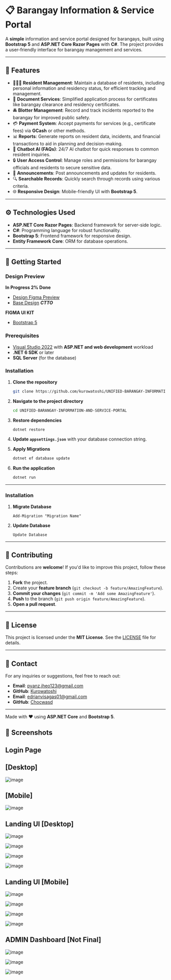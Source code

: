 # 📋 Barangay Information & Service Portal

A **simple** information and service portal designed for barangays, built using **Bootstrap 5** and **ASP.NET Core Razor Pages** with **C#**. The project provides a user-friendly interface for barangay management and services.

---

## 🌟 Features

- 🧑‍🤝‍🧑 **Resident Management**: Maintain a database of residents, including personal information and residency status, for efficient tracking and management.
- 📄 **Document Services**: Simplified application process for certificates like barangay clearance and residency certificates.
- 🚔 **Blotter Management**: Record and track incidents reported to the barangay for improved public safety.
- 💳 **Payment System**: Accept payments for services (e.g., certificate fees) via **GCash** or other methods.
- 📊 **Reports**: Generate reports on resident data, incidents, and financial transactions to aid in planning and decision-making.
- 🤖 **Chatbot AI (FAQs)**: 24/7 AI chatbot for quick responses to common resident inquiries.
- 🔒 **User Access Control**: Manage roles and permissions for barangay officials and residents to secure sensitive data.
- 📝 **Announcements**: Post announcements and updates for residents.
- 🔍 **Searchable Records**: Quickly search through records using various criteria.
- 🌐 **Responsive Design**: Mobile-friendly UI with **Bootstrap 5**.

---

## ⚙️ Technologies Used

- **ASP.NET Core Razor Pages**: Backend framework for server-side logic.
- **C#**: Programming language for robust functionality.
- **Bootstrap 5**: Frontend framework for responsive design.
- **Entity Framework Core**: ORM for database operations.

---

## 🚀 Getting Started

### Design Preview

**In Progress 2% Done**
- [Design Figma Preview](https://www.figma.com/design/YlCFxMn6JjdnLNJZDtsBIR/Untitled?node-id=0-1&t=gMvCCkNUz1iYTphq-1)
- [Base Design](https://colorlib.com/polygon/adminator/) ***CTTO***
  
**FIGMA UI KIT**
- [Bootstrap 5](https://www.figma.com/design/lCZbrjorAYSOZDnw6WugEO/Bootstrap-5-Design-System---UI-Kit-(Community)?node-id=3-193136&node-type=canvas&t=PKYyhlf7yGxRhZPM-0)

### Prerequisites

- [Visual Studio 2022](https://visualstudio.microsoft.com/) with **ASP.NET and web development** workload
- **.NET 6 SDK** or later
- **SQL Server** (for the database)

### Installation

1. **Clone the repository**
    ```bash
    git clone https://github.com/kurowatoshi/UNIFIED-BARANGAY-INFORMATION-AND-SERVICE-PORTAL.git
    ```
2. **Navigate to the project directory**
    ```bash
    cd UNIFIED-BARANGAY-INFORMATION-AND-SERVICE-PORTAL
    ```
3. **Restore dependencies**
    ```bash
    dotnet restore
    ```
4. **Update `appsettings.json`** with your database connection string.

5. **Apply Migrations**
    ```bash
    dotnet ef database update
    ```

6. **Run the application**
    ```bash
    dotnet run
    ```

---
### Installation

1. **Migrate Database**
    ```package manager console
    Add-Migration "Migration Name"
    ```
2. **Update Database**
    ```package manager console
    Update Database
    ```

---

## 🤝 Contributing

Contributions are **welcome**! If you'd like to improve this project, follow these steps:

1. **Fork** the project.
2. Create your **feature branch** (`git checkout -b feature/AmazingFeature`).
3. **Commit your changes** (`git commit -m 'Add some AmazingFeature'`).
4. **Push** to the branch (`git push origin feature/AmazingFeature`).
5. **Open a pull request**.

---

## 📝 License

This project is licensed under the **MIT License**. See the [LICENSE](LICENSE) file for details.

---

## 📧 Contact

For any inquiries or suggestions, feel free to reach out:

- **Email**: pyanz.jheo123@gmail.com
- **GitHub**: [Kurowatoshi](https://github.com/kurowatoshi)
- **Email**: edrianvisagas01@gmail.com
- **GitHub**: [Chocwasd](https://github.com/Chocwasd)
---

Made with ❤️ using **ASP.NET Core** and **Bootstrap 5**.

## 📸 Screenshots

## Login Page
## [Desktop]
![image](https://github.com/user-attachments/assets/3c845123-000a-4c55-8641-169d9e32a768)
## [Mobile]
![image](https://github.com/user-attachments/assets/d1ee1fbb-b83c-4e38-b220-7455e57b034c)

## Landing UI [Desktop]

![image](https://github.com/user-attachments/assets/affaeecf-3bab-4691-9b5f-ac3276bf7445)

![image](https://github.com/user-attachments/assets/1db7612b-39fa-4116-b68f-5075c3235bac)

![image](https://github.com/user-attachments/assets/5c973114-200b-4e1c-ae40-9df14731797d)

![image](https://github.com/user-attachments/assets/2882faff-4b39-49ea-8c14-4a30acbf2f59)

## Landing UI [Mobile]
![image](https://github.com/user-attachments/assets/89e2e1a3-26e5-4c8a-b02a-374a3c2453af)

![image](https://github.com/user-attachments/assets/4a418517-7c6f-47bf-ac11-5a8c49962cbf)

![image](https://github.com/user-attachments/assets/5311a61a-dd75-4049-a7c3-df435013f3bb)

![image](https://github.com/user-attachments/assets/4d65b6df-ebc4-4fc9-a410-9545a9c64772)


## ADMIN Dashboard [Not Final]
![image](https://github.com/user-attachments/assets/17d5a7aa-753c-4fa4-848d-23136acb7ee9)

![image](https://github.com/user-attachments/assets/b40660bf-2fdd-4040-9112-7211dd0a476a)

![image](https://github.com/user-attachments/assets/74ec725c-9663-45e8-b866-85803a9ba450)









